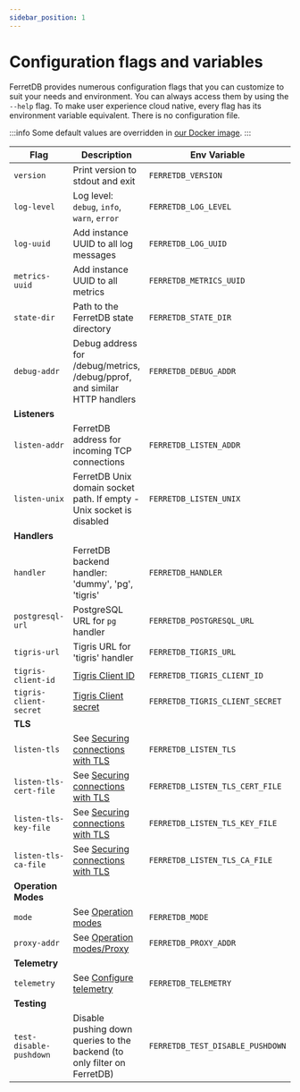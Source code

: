 ```yaml
---
sidebar_position: 1
---
```


# Configuration flags and variables

FerretDB provides numerous configuration flags that you can customize to suit your needs and environment.
You can always access them by using the `--help` flag.
To make user experience cloud native, every flag has its environment variable equivalent.
There is no configuration file.

:::info
Some default values are overridden in [our Docker image](quickstart-guide/docker.md).
:::

| Flag                    | Description                                                               | Env Variable                     | Default Value                           |
| ----------------------- | ------------------------------------------------------------------------- | -------------------------------- | --------------------------------------- |
| `version`               | Print version to stdout and exit                                          | `FERRETDB_VERSION`               |                                         |
| `log-level`             | Log level: `debug`, `info`, `warn`, `error`                               | `FERRETDB_LOG_LEVEL`             | `info`                                  |
| `log-uuid`              | Add instance UUID to all log messages                                     | `FERRETDB_LOG_UUID`              |                                         |
| `metrics-uuid`          | Add instance UUID to all metrics                                          | `FERRETDB_METRICS_UUID`          |                                         |
| `state-dir`             | Path to the FerretDB state directory                                      | `FERRETDB_STATE_DIR`             | `.` (`/state` for Docker)               |
| `debug-addr`            | Debug address for /debug/metrics, /debug/pprof, and similar HTTP handlers | `FERRETDB_DEBUG_ADDR`            | `127.0.0.1:8088` (`:8088` for Docker)   |
| **Listeners**           |                                                                           |                                  |                                         |
| `listen-addr`           | FerretDB address for incoming TCP connections                             | `FERRETDB_LISTEN_ADDR`           | `127.0.0.1:27017` (`:27017` for Docker) |
| `listen-unix`           | FerretDB Unix domain socket path. If empty - Unix socket is disabled      | `FERRETDB_LISTEN_UNIX`           |                                         |
| **Handlers**            |                                                                           |                                  |                                         |
| `handler`               | FerretDB backend handler: 'dummy', 'pg', 'tigris'                         | `FERRETDB_HANDLER`               | `pg`                                    |
| `postgresql-url`        | PostgreSQL URL for `pg` handler                                           | `FERRETDB_POSTGRESQL_URL`        | `postgres://127.0.0.1:5432/ferretdb`    |
| `tigris-url`            | Tigris URL for 'tigris' handler                                           | `FERRETDB_TIGRIS_URL`            | `127.0.0.1:8081`                        |
| `tigris-client-id`      | [Tigris Client ID][tigris-docs-auth]                                      | `FERRETDB_TIGRIS_CLIENT_ID`      |                                         |
| `tigris-client-secret`  | [Tigris Client secret][tigris-docs-auth]                                  | `FERRETDB_TIGRIS_CLIENT_SECRET`  |                                         |
| **TLS**                 |                                                                           |                                  |                                         |
| `listen-tls`            | See [Securing connections with TLS][securing-with-tls]                    | `FERRETDB_LISTEN_TLS`            |                                         |
| `listen-tls-cert-file`  | See [Securing connections with TLS][securing-with-tls]                    | `FERRETDB_LISTEN_TLS_CERT_FILE`  |                                         |
| `listen-tls-key-file`   | See [Securing connections with TLS][securing-with-tls]                    | `FERRETDB_LISTEN_TLS_KEY_FILE`   |                                         |
| `listen-tls-ca-file`    | See [Securing connections with TLS][securing-with-tls]                    | `FERRETDB_LISTEN_TLS_CA_FILE`    |                                         |
| **Operation Modes**     |                                                                           |                                  |                                         |
| `mode`                  | See [Operation modes](operation-modes.md)                                 | `FERRETDB_MODE`                  | `normal`                                |
| `proxy-addr`            | See [Operation modes/Proxy](operation-modes.md#proxy)                     | `FERRETDB_PROXY_ADDR`            |                                         |
| **Telemetry**           |                                                                           |                                  |                                         |
| `telemetry`             | See [Configure telemetry](telemetry.md#configure-telemetry)               | `FERRETDB_TELEMETRY`             | `undecided`                             |
| **Testing**             |                                                                           |                                  |                                         |
| `test-disable-pushdown` | Disable pushing down queries to the backend (to only filter on FerretDB)  | `FERRETDB_TEST_DISABLE_PUSHDOWN` | `false`                                 |

[tigris-docs-auth]: https://www.tigrisdata.com/docs/sdkstools/golang/getting-started/
[securing-with-tls]: /security#securing-connections-with-tls
